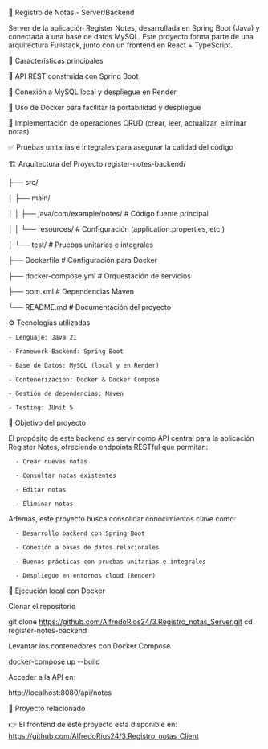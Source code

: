 📝 Registro de Notas - Server/Backend

Server de la aplicación Register Notes, desarrollada en Spring Boot (Java) y conectada a una base de datos MySQL.
Este proyecto forma parte de una arquitectura Fullstack, junto con un frontend en React + TypeScript.

🚀 Características principales

🔧 API REST construida con Spring Boot

💾 Conexión a MySQL local y despliegue en Render

🐳 Uso de Docker para facilitar la portabilidad y despliegue

📑 Implementación de operaciones CRUD (crear, leer, actualizar, eliminar notas)

✅ Pruebas unitarias e integrales para asegurar la calidad del código

🏗️ Arquitectura del Proyecto
register-notes-backend/ 

├── src/ 

│   ├── main/ 

│   │   ├── java/com/example/notes/   # Código fuente principal 

│   │   └── resources/                # Configuración (application.properties, etc.) 

│   └── test/                         # Pruebas unitarias e integrales 

├── Dockerfile                        # Configuración para Docker 

├── docker-compose.yml                 # Orquestación de servicios 

├── pom.xml                           # Dependencias Maven 

└── README.md                         # Documentación del proyecto 


⚙️ Tecnologías utilizadas

    - Lenguaje: Java 21
    
    - Framework Backend: Spring Boot
    
    - Base de Datos: MySQL (local y en Render)
    
    - Contenerización: Docker & Docker Compose
    
    - Gestión de dependencias: Maven
    
    - Testing: JUnit 5

📌 Objetivo del proyecto

El propósito de este backend es servir como API central para la aplicación Register Notes, ofreciendo endpoints RESTful que permitan:

      - Crear nuevas notas
      
      - Consultar notas existentes
      
      - Editar notas
      
      - Eliminar notas

Además, este proyecto busca consolidar conocimientos clave como:

      - Desarrollo backend con Spring Boot
      
      - Conexión a bases de datos relacionales
      
      - Buenas prácticas con pruebas unitarias e integrales
      
      - Despliegue en entornos cloud (Render)

🚀 Ejecución local con Docker

Clonar el repositorio

git clone https://github.com/AlfredoRios24/3.Registro_notas_Server.git
cd register-notes-backend

Levantar los contenedores con Docker Compose

docker-compose up --build

Acceder a la API en:

http://localhost:8080/api/notes

📂 Proyecto relacionado

👉 El frontend de este proyecto está disponible en: https://github.com/AlfredoRios24/3.Registro_notas_Client
